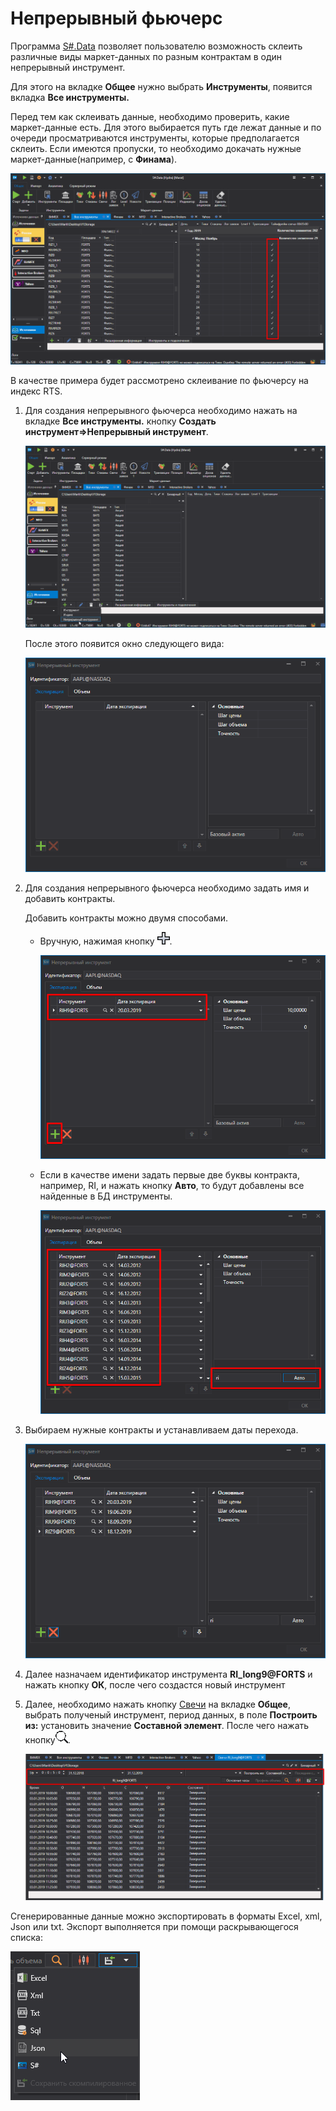 # Непрерывный фьючерс

Программа [S\#.Data](Hydra.md) позволяет пользователю возможность склеить различные виды маркет\-данных по разным контрактам в один непрерывный инструмент.

Для этого на вкладке **Общее** нужно выбрать **Инструменты**, появится вкладка **Все инструменты.**

Перед тем как склеивать данные, необходимо проверить, какие маркет\-данные есть. Для этого выбирается путь где лежат данные и по очереди просматриваются инструменты, которые предполагается склеить. Если имеются пропуски, то необходимо докачать нужные маркет\-данные(например, с **Финама**).

![HydraGluingCheckData](../images/HydraGluingCheckData.png)

В качестве примера будет рассмотрено склеивание по фьючерсу на индекс RTS.

1. Для создания непрерывного фьючерса необходимо нажать на вкладке **Все инструменты.** кнопку **Создать инструмент\=\>Непрерывный инструмент**.

   ![Hydra Gluing Check Data 00](../images/HydraGluingCheckData_00.png)

   После этого появится окно следующего вида:

   ![HydraGluingWindow](../images/HydraGluingWindow.png)
2. Для создания непрерывного фьючерса необходимо задать имя и добавить контракты.

   Добавить контракты можно двумя способами.
   - Вручную, нажимая кнопку ![hydra add](../images/hydra_add.png).

     ![HydraGluingCSCustom](../images/HydraGluingCSCustom.png)
   - Если в качестве имени задать первые две буквы контракта, например, RI, и нажать кнопку **Авто**, то будут добавлены все найденные в БД инструменты.

     ![HydraGluingCSAuto](../images/HydraGluingCSAuto.png)
3. Выбираем нужные контракты и устанавливаем даты перехода. 

   ![Hydra GluingCSAuto 00](../images/HydraGluingCSAuto_00.png)
4. Далее назначаем идентификатор инструмента **RI\_long9@FORTS** и нажать кнопку **ОК**, после чего создастся новый инструмент
5. Далее, необходимо нажать кнопку [Свечи](HydraExportCandles.md) на вкладке **Общее**, выбрать полученый инструмент, период данных, в поле **Построить из:** установить значение **Составной элемент**. После чего нажать кнопку![hydra find](../images/hydra_find.png).

   ![HydraGluingTrades](../images/HydraGluingTrades.png)

Сгенерированные данные можно экспортировать в форматы Excel, xml, Json или txt. Экспорт выполняется при помощи раскрывающегося списка:

![hydra export](../images/hydra_export.png)
